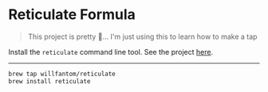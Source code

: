# Reticulate Formula

> This project is pretty 💩... I'm just using this to learn how to make a tap

Install the `reticulate` command line tool. See the project [here]([https](https://github.com/willfantom/retticulate-go)).

---

```bash
brew tap willfantom/reticulate
brew install reticulate
```
